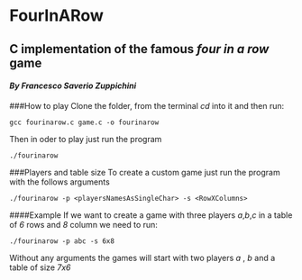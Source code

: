 # FourInARow
## C implementation of the famous *four in a row* game
#### *By Francesco Saverio Zuppichini*

###How to play
Clone the folder, from the terminal *cd* into it and then run:

```
gcc fourinarow.c game.c -o fourinarow 
```
Then in oder to play just run the program

```
./fourinarow 
```

###Players and table size
To create a custom game just run the program with the follows arguments


```
./fourinarow -p <playersNamesAsSingleChar> -s <RowXColumns>
```

####Example 
If we want to create a game with three players *a*,*b*,*c* in a table of *6* rows and *8* column we need to run:


```
./fourinarow -p abc -s 6x8
```

Without any arguments the games will start with two players *a* , *b* and a table of size *7x6*